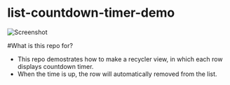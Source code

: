 # list-countdown-timer-demo
![Screenshot](https://github.com/kevalpatel2106/android-samples/blob/master/Listview%20Countdown%20Timer/screenshot/screen-1.gif)

#What is this repo for?
* This repo demostrates how to make a recycler view, in which each row displays countdown timer.
* When the time is up, the row will automatically removed from the list.
